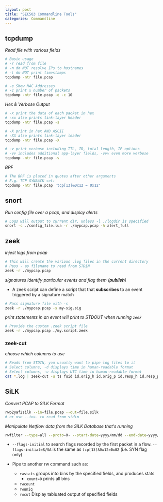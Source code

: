 ```yaml
---
layout: post
title: "SEC503 Commandline Tools"
categories: Commandline
---
```


## tcpdump
_Read file with various fields_ 
```bash
# Basic usage
# -r read from file
# -n do NOT resolve IPs to hostnames
# -t do NOT print timestamps
tcpdump -ntr file.pcap

# -e Show MAC Addresses
# -c print x number of packets
tcpdump -ntr file.pcap -e -c 10
```

_Hex & Verbose Output_
```bash
# -x print the data of each packet in hex
# -xx also prints link-layer header
tcpdump -ntr file.pcap -s
```

```bash
# -X print in hex AND ASCII
# -XX also prints link-layer leader
tcpdump -ntr file.pcap -X
```

```bash
# -v print verbose including TTL, ID, total length, IP options
# -vv includes additional app-layer fields, -vvv even more verbose
tcpdump -ntr file.pcap -v
```

_BPF_
```bash
# The BPF is placed in quotes after other arguments
# E.g. TCP SYN&ACK set:
tcpdump -ntr file.pcap 'tcp[13]&0x12 = 0x12'
```

## snort
_Run config file over a pcap, and display alerts_
```bash
# Logs will output to current dir, unless -l ./logdir is specified
snort -c ./config_file.lua -r ./mypcap.pcap -A alert_full
```

## zeek
_injest logs from pcap_
```bash
# This will create the various .log files in the current directory
# Pass - as filename to read from STDIN
zeek -r ./mypcap.pcap
```
_signatures identify particular events and flag them (**publish**)_
* A zeek script can define a script that that **subscribes** to an event triggered by a signature match 
```bash
# Pass signature file with -s
zeek -r ./mypcap.pcap -s my-sig.sig
```
_print statements in an event will print to STDOUT when running `zeek`_
```bash
# Provide the custom .zeek script file
zeek -r ./mypcap.pcap ./my.script.zeek
```

### zeek-cut
_choose which columns to use_
```bash
# Reads from STDIN, you usually want to pipe log files to it
# Select columns, -d displays time in human-readable format
# Select columns, -u displays UTC time in human-readable format
cat *.log | zeek-cut -u ts fuid id.orig_h id.orig_p id.resp_h id.resp_p sig_id event_msg sub_msg
```

## SiLK
_Convert PCAP to SiLK Format_
```bash
rwp2yaf2silk --in=file.pcap --out=file.silk
# or use --in=- to read from stdin
```

_Manipulate Netflow data from the SiLK Database that's running_
```bash
rwfilter --type=all --proto=0- --start-date=yyyy/mm/dd --end-date=yyyy/mm/dd --pass=stdout | # pipe to another rw command
```
* `--flags-initial` to search flags recorded by the first packet in a flow. `--flags-initial=S/SA` is the same as `tcp[13]&0x12=0x02` (i.e. SYN flag only)

* Pipe to another rw command such as:
    * `rwstats` groups into bins by the specified fields, and produces stats
        * `count=0` prints all bins
    * `rwcount` 
    * `rwuniq`
    * `rwcut` Display tabluated output of specified fields